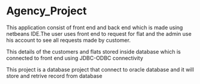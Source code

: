 # Agency_Project


This application consist of front end and back end which is made using netbeans IDE.The
user uses front end to request for flat and the admin use his account to see all requests
made by customer.

This details of the customers and flats stored inside database which is
connected to front end using JDBC-ODBC connectivity


This project is a database project that connect to oracle database and it will store and retrive record from database
